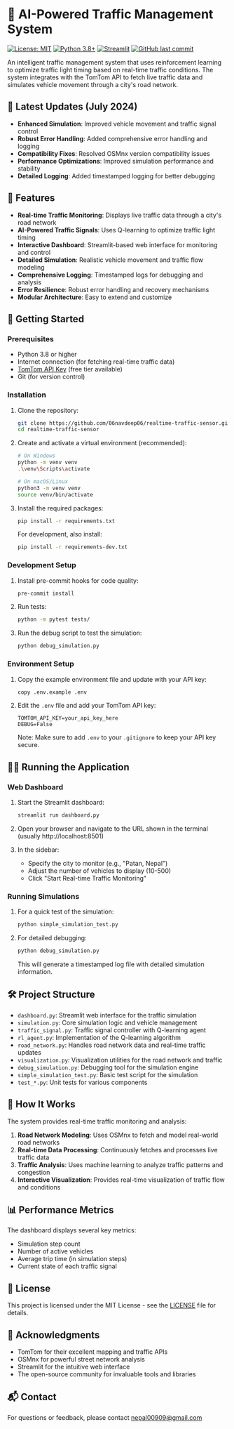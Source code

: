 # 🚦 AI-Powered Traffic Management System

[![License: MIT](https://img.shields.io/badge/License-MIT-yellow.svg)](https://opensource.org/licenses/MIT)
[![Python 3.8+](https://img.shields.io/badge/python-3.8+-blue.svg)](https://www.python.org/downloads/)
[![Streamlit](https://img.shields.io/badge/Streamlit-FF4B4B?style=flat&logo=Streamlit&logoColor=white)](https://streamlit.io/)
[![GitHub last commit](https://img.shields.io/github/last-commit/06navdeep06/realtime-traffic-sensor)](https://github.com/06navdeep06/realtime-traffic-sensor/commits/main)

An intelligent traffic management system that uses reinforcement learning to optimize traffic light timing based on real-time traffic conditions. The system integrates with the TomTom API to fetch live traffic data and simulates vehicle movement through a city's road network.

## 📌 Latest Updates (July 2024)

- **Enhanced Simulation**: Improved vehicle movement and traffic signal control
- **Robust Error Handling**: Added comprehensive error handling and logging
- **Compatibility Fixes**: Resolved OSMnx version compatibility issues
- **Performance Optimizations**: Improved simulation performance and stability
- **Detailed Logging**: Added timestamped logging for better debugging

## 🌟 Features

- **Real-time Traffic Monitoring**: Displays live traffic data through a city's road network
- **AI-Powered Traffic Signals**: Uses Q-learning to optimize traffic light timing
- **Interactive Dashboard**: Streamlit-based web interface for monitoring and control
- **Detailed Simulation**: Realistic vehicle movement and traffic flow modeling
- **Comprehensive Logging**: Timestamped logs for debugging and analysis
- **Error Resilience**: Robust error handling and recovery mechanisms
- **Modular Architecture**: Easy to extend and customize

## 🚀 Getting Started

### Prerequisites

- Python 3.8 or higher
- Internet connection (for fetching real-time traffic data)
- [TomTom API Key](https://developer.tomtom.com/) (free tier available)
- Git (for version control)

### Installation

1. Clone the repository:
   ```bash
   git clone https://github.com/06navdeep06/realtime-traffic-sensor.git
   cd realtime-traffic-sensor
   ```

2. Create and activate a virtual environment (recommended):
   ```bash
   # On Windows
   python -m venv venv
   .\venv\Scripts\activate
   
   # On macOS/Linux
   python3 -m venv venv
   source venv/bin/activate
   ```

3. Install the required packages:
   ```bash
   pip install -r requirements.txt
   ```
   
   For development, also install:
   ```bash
   pip install -r requirements-dev.txt
   ```

### Development Setup

1. Install pre-commit hooks for code quality:
   ```bash
   pre-commit install
   ```

2. Run tests:
   ```bash
   python -m pytest tests/
   ```

3. Run the debug script to test the simulation:
   ```bash
   python debug_simulation.py
   ```

### Environment Setup

1. Copy the example environment file and update with your API key:
   ```bash
   copy .env.example .env
   ```
   
2. Edit the `.env` file and add your TomTom API key:
   ```
   TOMTOM_API_KEY=your_api_key_here
   DEBUG=False
   ```
   
   Note: Make sure to add `.env` to your `.gitignore` to keep your API key secure.

## 🏃‍♂️ Running the Application

### Web Dashboard

1. Start the Streamlit dashboard:
   ```bash
   streamlit run dashboard.py
   ```

2. Open your browser and navigate to the URL shown in the terminal (usually http://localhost:8501)

3. In the sidebar:
   - Specify the city to monitor (e.g., "Patan, Nepal")
   - Adjust the number of vehicles to display (10-500)
   - Click "Start Real-time Traffic Monitoring"

### Running Simulations

1. For a quick test of the simulation:
   ```bash
   python simple_simulation_test.py
   ```

2. For detailed debugging:
   ```bash
   python debug_simulation.py
   ```
   
   This will generate a timestamped log file with detailed simulation information.

## 🛠 Project Structure

- `dashboard.py`: Streamlit web interface for the traffic simulation
- `simulation.py`: Core simulation logic and vehicle management
- `traffic_signal.py`: Traffic signal controller with Q-learning agent
- `rl_agent.py`: Implementation of the Q-learning algorithm
- `road_network.py`: Handles road network data and real-time traffic updates
- `visualization.py`: Visualization utilities for the road network and traffic
- `debug_simulation.py`: Debugging tool for the simulation engine
- `simple_simulation_test.py`: Basic test script for the simulation
- `test_*.py`: Unit tests for various components

## 🤖 How It Works

The system provides real-time traffic monitoring and analysis:

1. **Road Network Modeling**: Uses OSMnx to fetch and model real-world road networks
2. **Real-time Data Processing**: Continuously fetches and processes live traffic data
3. **Traffic Analysis**: Uses machine learning to analyze traffic patterns and congestion
4. **Interactive Visualization**: Provides real-time visualization of traffic flow and conditions

## 📊 Performance Metrics

The dashboard displays several key metrics:
- Simulation step count
- Number of active vehicles
- Average trip time (in simulation steps)
- Current state of each traffic signal

## 📝 License

This project is licensed under the MIT License - see the [LICENSE](LICENSE) file for details.

## 🙏 Acknowledgments

- TomTom for their excellent mapping and traffic APIs
- OSMnx for powerful street network analysis
- Streamlit for the intuitive web interface
- The open-source community for invaluable tools and libraries

## 📬 Contact

For questions or feedback, please contact nepal00909@gmail.com
